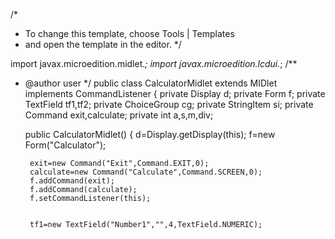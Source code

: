 /*
 * To change this template, choose Tools | Templates
 * and open the template in the editor.
 */

import javax.microedition.midlet.*;
import javax.microedition.lcdui.*;
/**
 * @author user
 */
public class CalculatorMidlet extends MIDlet implements CommandListener
{
    private Display d;
    private Form f;
    private TextField tf1,tf2;
    private ChoiceGroup cg;
    private StringItem si;
    private Command exit,calculate;
    private int a,s,m,div;


    public CalculatorMidlet()
    {
        d=Display.getDisplay(this);
        f=new Form("Calculator");


        exit=new Command("Exit",Command.EXIT,0);
        calculate=new Command("Calculate",Command.SCREEN,0);
        f.addCommand(exit);
        f.addCommand(calculate);
        f.setCommandListener(this);


        tf1=new TextField("Number1","",4,TextField.NUMERIC);
        





